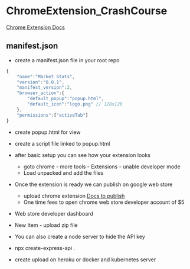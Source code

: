 # ChromeExtension_CrashCourse

[Chrome Extension Docs](https://developer.chrome.com/docs/extensions/mv2/getstarted)

## manifest.json
- create a manifest.json file in your root repo

```js
{
    "name":"Market Stats",
    "version":"0.0.1",
    "manifest_version":2,
    "browser_action":{
        "default_popup":"popup.html",
        "default_icon":"logo.png" // 128x128
    },
    "permissions":["activeTab"]
}


```


- create popup.html for view
- create a script file linked to popup.html

- after basic setup you can see how your extension looks
    - goto chrome - more tools - Extensions - unable developer mode
    - Load unpacked and add the files

- Once the extension is ready we can publish on google web store
    - upload chrome extension [Docs to publish](https://developer.chrome.com/docs/webstore/publish)
    - One time fees to open chrome web store developer account of $5

- Web store developer dashboard
- New Item - upload zip file

- You can also create a node server to hide the API key
- npx create-express-api .
- create upload on heroku or docker and kubernetes server
